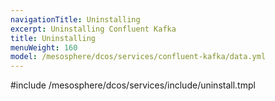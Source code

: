 ```yaml
---
navigationTitle: Uninstalling 
excerpt: Uninstalling Confluent Kafka
title: Uninstalling 
menuWeight: 160
model: /mesosphere/dcos/services/confluent-kafka/data.yml
---
```


#include /mesosphere/dcos/services/include/uninstall.tmpl
